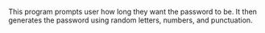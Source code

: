 This program prompts user how long they want the password to be. It then generates the password using random letters, numbers, and punctuation.
